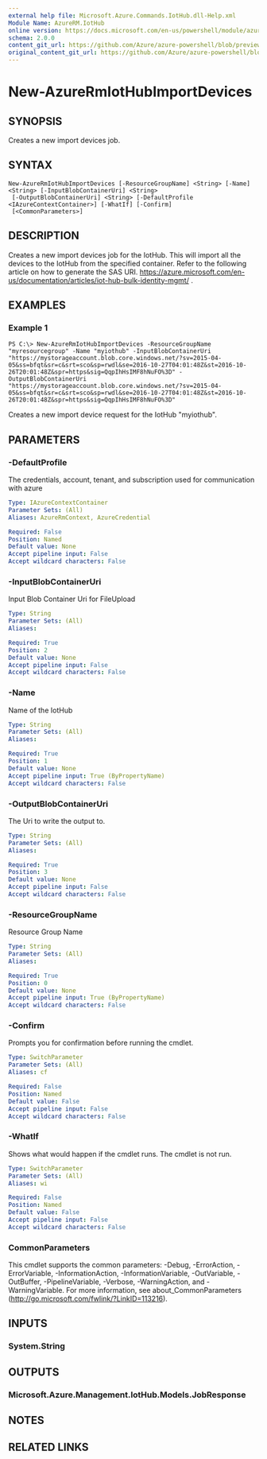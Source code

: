 ```yaml
---
external help file: Microsoft.Azure.Commands.IotHub.dll-Help.xml
Module Name: AzureRM.IotHub
online version: https://docs.microsoft.com/en-us/powershell/module/azurerm.iothub/new-azurermiothubimportdevices
schema: 2.0.0
content_git_url: https://github.com/Azure/azure-powershell/blob/preview/src/ResourceManager/IotHub/Commands.IotHub/help/New-AzureRmIotHubImportDevices.md
original_content_git_url: https://github.com/Azure/azure-powershell/blob/preview/src/ResourceManager/IotHub/Commands.IotHub/help/New-AzureRmIotHubImportDevices.md
---
```


# New-AzureRmIotHubImportDevices

## SYNOPSIS
Creates a new import devices job.

## SYNTAX

```
New-AzureRmIotHubImportDevices [-ResourceGroupName] <String> [-Name] <String> [-InputBlobContainerUri] <String>
 [-OutputBlobContainerUri] <String> [-DefaultProfile <IAzureContextContainer>] [-WhatIf] [-Confirm]
 [<CommonParameters>]
```

## DESCRIPTION
Creates a new import devices job for the IotHub.
This will import all the devices to the IotHub from the specified container. 
Refer to the following article on how to generate the SAS URI.
<https://azure.microsoft.com/en-us/documentation/articles/iot-hub-bulk-identity-mgmt/> .

## EXAMPLES

### Example 1
```
PS C:\> New-AzureRmIotHubImportDevices -ResourceGroupName "myresourcegroup" -Name "myiothub" -InputBlobContainerUri "https://mystorageaccount.blob.core.windows.net/?sv=2015-04-05&ss=bfqt&sr=c&srt=sco&sp=rwdl&se=2016-10-27T04:01:48Z&st=2016-10-26T20:01:48Z&spr=https&sig=QqpIhHsIMF8hNuFO%3D" -OutputBlobContainerUri "https://mystorageaccount.blob.core.windows.net/?sv=2015-04-05&ss=bfqt&sr=c&srt=sco&sp=rwdl&se=2016-10-27T04:01:48Z&st=2016-10-26T20:01:48Z&spr=https&sig=QqpIhHsIMF8hNuFO%3D"
```

Creates a new import device request for the IotHub "myiothub".

## PARAMETERS

### -DefaultProfile
The credentials, account, tenant, and subscription used for communication with azure

```yaml
Type: IAzureContextContainer
Parameter Sets: (All)
Aliases: AzureRmContext, AzureCredential

Required: False
Position: Named
Default value: None
Accept pipeline input: False
Accept wildcard characters: False
```

### -InputBlobContainerUri
Input Blob Container Uri for FileUpload

```yaml
Type: String
Parameter Sets: (All)
Aliases: 

Required: True
Position: 2
Default value: None
Accept pipeline input: False
Accept wildcard characters: False
```

### -Name
Name of the IotHub

```yaml
Type: String
Parameter Sets: (All)
Aliases: 

Required: True
Position: 1
Default value: None
Accept pipeline input: True (ByPropertyName)
Accept wildcard characters: False
```

### -OutputBlobContainerUri
The Uri to write the output to. 

```yaml
Type: String
Parameter Sets: (All)
Aliases: 

Required: True
Position: 3
Default value: None
Accept pipeline input: False
Accept wildcard characters: False
```

### -ResourceGroupName
Resource Group Name

```yaml
Type: String
Parameter Sets: (All)
Aliases: 

Required: True
Position: 0
Default value: None
Accept pipeline input: True (ByPropertyName)
Accept wildcard characters: False
```

### -Confirm
Prompts you for confirmation before running the cmdlet.

```yaml
Type: SwitchParameter
Parameter Sets: (All)
Aliases: cf

Required: False
Position: Named
Default value: False
Accept pipeline input: False
Accept wildcard characters: False
```

### -WhatIf
Shows what would happen if the cmdlet runs.
The cmdlet is not run.

```yaml
Type: SwitchParameter
Parameter Sets: (All)
Aliases: wi

Required: False
Position: Named
Default value: False
Accept pipeline input: False
Accept wildcard characters: False
```

### CommonParameters
This cmdlet supports the common parameters: -Debug, -ErrorAction, -ErrorVariable, -InformationAction, -InformationVariable, -OutVariable, -OutBuffer, -PipelineVariable, -Verbose, -WarningAction, and -WarningVariable. For more information, see about_CommonParameters (<http://go.microsoft.com/fwlink/?LinkID=113216>).

## INPUTS

### System.String

## OUTPUTS

### Microsoft.Azure.Management.IotHub.Models.JobResponse

## NOTES

## RELATED LINKS

